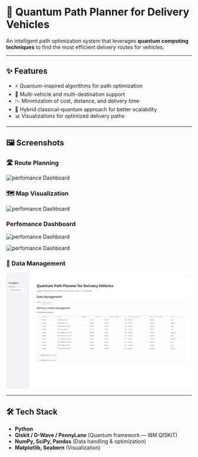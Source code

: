 # 🚚 Quantum Path Planner for Delivery Vehicles

An intelligent path optimization system that leverages **quantum computing techniques** to find the most efficient delivery routes for vehicles.  

---

## ✨ Features
- ⚡ Quantum-inspired algorithms for path optimization  
- 🚗 Multi-vehicle and multi-destination support  
- 📉 Minimization of cost, distance, and delivery time  
- 🔀 Hybrid classical–quantum approach for better scalability  
- 📊 Visualizations for optimized delivery paths  

---

## 🖼️ Screenshots

### 🛣️ Route Planning
![perfomance Dashboard](assests/Route_Planning.jpeg)

### 🗺️ Map Visualization
![perfomance Dashboard](Map_Visualization.jpeg)


### Perfomance Dashboard 
![perfomance Dashboard](Assests/pd_1.jpeg)

![perfomance Dashboard](Assests/pd_2.jpeg)


### 📂 Data Management
![Data Management](Assets/dm-1.jpeg)

---

## 🛠️ Tech Stack
- **Python**  
- **Qiskit / D-Wave / PennyLane** (Quantum framework — IBM QISKIT)  
- **NumPy, SciPy, Pandas** (Data handling & optimization)  
- **Matplotlib, Seaborn** (Visualization)  
